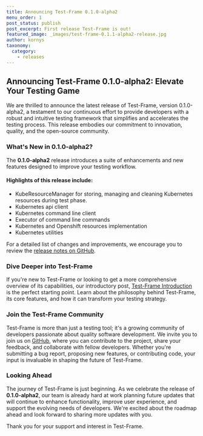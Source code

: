 ```yaml
---
title: Announcing Test-Frame 0.1.0-alpha2
menu_order: 1
post_status: publish
post_excerpt: First release Test-Frame is out!
featured_image: _images/test-frame-0.1.1-alpha2-release.jpg
author: kornys
taxonomy:
  category:
    - releases
---
```


## Announcing Test-Frame 0.1.0-alpha2: Elevate Your Testing Game

We are thrilled to announce the latest release of Test-Frame, version 0.1.0-alpha2, a testament to our continuous effort to provide developers with a robust and intuitive testing framework that simplifies and accelerates the testing process.
This release embodies our commitment to innovation, quality, and the open-source community.

### What's New in 0.1.0-alpha2?
The **0.1.0-alpha2** release introduces a suite of enhancements and new features designed to improve your testing workflow.

#### Highlights of this release include:

* KubeResourceManager for storing, managing and cleaning Kubernetes resources during test phase.
* Kubernetes api client
* Kubernetes command line client
* Executor of command line commands
* Kubernetes and Openshift resources implementation
* Kubernetes utilities

For a detailed list of changes and improvements, we encourage you to review the [release notes on GitHub](https://github.com/skodjob/test-frame/releases/tag/0.1.0-alpha2).

### Dive Deeper into Test-Frame

If you're new to Test-Frame or looking to get a more comprehensive overview of its capabilities, our introductory post, [Test-Frame Introduction](https://skodjob.io/tools/test-frame-introduction/) is the perfect starting point.
Learn about the philosophy behind Test-Frame, its core features, and how it can transform your testing strategy.

### Join the Test-Frame Community

Test-Frame is more than just a testing tool; it's a growing community of developers passionate about quality software development.
We invite you to join us on [GitHub](https://github.com/skodjob), where you can contribute to the project, share your feedback, and collaborate with fellow developers.
Whether you're submitting a bug report, proposing new features, or contributing code, your input is invaluable in shaping the future of Test-Frame.

### Looking Ahead

The journey of Test-Frame is just beginning. As we celebrate the release of **0.1.0-alpha2**, our team is already hard at work planning future updates that will continue to enhance functionality, improve user experience, and support the evolving needs of developers.
We're excited about the roadmap ahead and look forward to sharing more updates with you.

Thank you for your support and interest in Test-Frame.